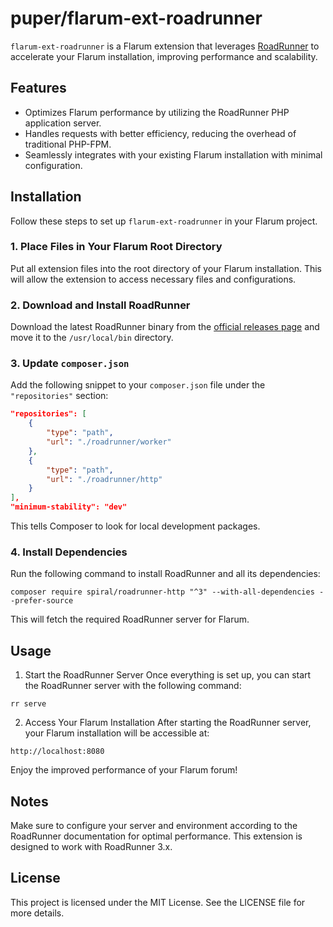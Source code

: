 # puper/flarum-ext-roadrunner

`flarum-ext-roadrunner` is a Flarum extension that leverages [RoadRunner](https://roadrunner.dev/) to accelerate your Flarum installation, improving performance and scalability.

## Features

- Optimizes Flarum performance by utilizing the RoadRunner PHP application server.
- Handles requests with better efficiency, reducing the overhead of traditional PHP-FPM.
- Seamlessly integrates with your existing Flarum installation with minimal configuration.

## Installation

Follow these steps to set up `flarum-ext-roadrunner` in your Flarum project.

### 1. Place Files in Your Flarum Root Directory

Put all extension files into the root directory of your Flarum installation. This will allow the extension to access necessary files and configurations.

### 2. Download and Install RoadRunner

Download the latest RoadRunner binary from the [official releases page](https://github.com/roadrunner-server/roadrunner/releases) and move it to the `/usr/local/bin` directory.

### 3. Update `composer.json`

Add the following snippet to your `composer.json` file under the `"repositories"` section:

```json
"repositories": [
    {
        "type": "path",
        "url": "./roadrunner/worker"
    },
    {
        "type": "path",
        "url": "./roadrunner/http"
    }
],
"minimum-stability": "dev"
```

This tells Composer to look for local development packages.

### 4. Install Dependencies
Run the following command to install RoadRunner and all its dependencies:

```
composer require spiral/roadrunner-http "^3" --with-all-dependencies --prefer-source
```
This will fetch the required RoadRunner server for Flarum.

## Usage
1. Start the RoadRunner Server
Once everything is set up, you can start the RoadRunner server with the following command:
```
rr serve
```
2. Access Your Flarum Installation
After starting the RoadRunner server, your Flarum installation will be accessible at:
```
http://localhost:8080
```
Enjoy the improved performance of your Flarum forum!

## Notes
Make sure to configure your server and environment according to the RoadRunner documentation for optimal performance.
This extension is designed to work with RoadRunner 3.x.

## License
This project is licensed under the MIT License. See the LICENSE file for more details.